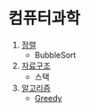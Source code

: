 # 컴퓨터과학


1. [정렬](https://github.com/sungwoon129/blog-code/tree/main/ComputerScience/src/algorithm/sort)
   + BubbleSort
2. [자료구조](https://github.com/sungwoon129/blog-code/tree/main/ComputerScience/src/data_structure)
   + 스택
3. [알고리즘](https://github.com/sungwoon129/blog-code/tree/main/ComputerScience/src/algorithm)
   + [Greedy](https://github.com/sungwoon129/blog-code/tree/main/ComputerScience/src/algorithm/greedy)

